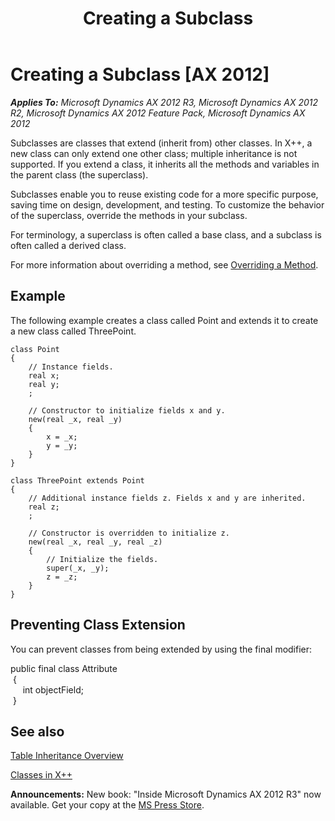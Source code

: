 ﻿---
title: Creating a Subclass
TOCTitle: Creating a Subclass
ms:assetid: 377a85c0-702f-49b4-a49a-b340ac090bb4
ms:mtpsurl: https://msdn.microsoft.com/en-us/library/Aa636326(v=AX.60)
ms:contentKeyID: 35242044
ms.date: 05/18/2015
mtps_version: v=AX.60
---

# Creating a Subclass [AX 2012]


_**Applies To:** Microsoft Dynamics AX 2012 R3, Microsoft Dynamics AX 2012 R2, Microsoft Dynamics AX 2012 Feature Pack, Microsoft Dynamics AX 2012_

Subclasses are classes that extend (inherit from) other classes. In X++, a new class can only extend one other class; multiple inheritance is not supported. If you extend a class, it inherits all the methods and variables in the parent class (the superclass).

Subclasses enable you to reuse existing code for a more specific purpose, saving time on design, development, and testing. To customize the behavior of the superclass, override the methods in your subclass.

For terminology, a superclass is often called a base class, and a subclass is often called a derived class.

For more information about overriding a method, see [Overriding a Method](overriding-a-method.md).

## Example

The following example creates a class called Point and extends it to create a new class called ThreePoint.

    class Point
    {
        // Instance fields.
        real x; 
        real y; 
        ;
     
        // Constructor to initialize fields x and y.
        new(real _x, real _y)
        { 
            x = _x;
            y = _y;
        }
    }
     
    class ThreePoint extends Point
    {
        // Additional instance fields z. Fields x and y are inherited.
        real z; 
        ;
    
        // Constructor is overridden to initialize z.
        new(real _x, real _y, real _z)
        {
            // Initialize the fields.
            super(_x, _y); 
            z = _z;
        }
    }

## Preventing Class Extension

You can prevent classes from being extended by using the final modifier:

public final class Attribute   
 {   
     int objectField;   
 }

## See also

[Table Inheritance Overview](table-inheritance-overview.md)

[Classes in X++](classes-in-x.md)

  
**Announcements:** New book: "Inside Microsoft Dynamics AX 2012 R3" now available. Get your copy at the [MS Press Store](https://www.microsoftpressstore.com/store/inside-microsoft-dynamics-ax-2012-r3-9780735685109).

